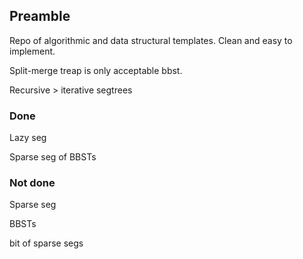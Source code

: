 ## Preamble

Repo of algorithmic and data structural templates. Clean and easy to implement.

Split-merge treap is only acceptable bbst.

Recursive > iterative segtrees



### Done

Lazy seg

Sparse seg of BBSTs


### Not done

Sparse seg

BBSTs

bit of sparse segs